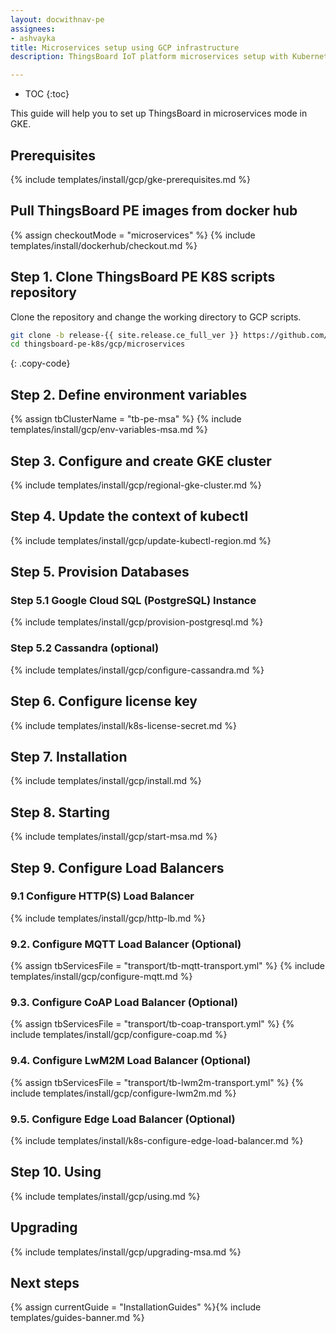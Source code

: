 ```yaml
---
layout: docwithnav-pe
assignees:
- ashvayka
title: Microservices setup using GCP infrastructure 
description: ThingsBoard IoT platform microservices setup with Kubernetes in GKE

---
```


* TOC
{:toc}

This guide will help you to set up ThingsBoard in microservices mode in GKE. 

## Prerequisites

{% include templates/install/gcp/gke-prerequisites.md %}

## Pull ThingsBoard PE images from docker hub

{% assign checkoutMode = "microservices" %}
{% include templates/install/dockerhub/checkout.md %}

## Step 1. Clone ThingsBoard PE K8S scripts repository

Clone the repository and change the working directory to GCP scripts.

```bash
git clone -b release-{{ site.release.ce_full_ver }} https://github.com/thingsboard/thingsboard-pe-k8s.git --depth 1
cd thingsboard-pe-k8s/gcp/microservices
```
{: .copy-code}

## Step 2. Define environment variables

{% assign tbClusterName = "tb-pe-msa" %}
{% include templates/install/gcp/env-variables-msa.md %}

## Step 3. Configure and create GKE cluster

{% include templates/install/gcp/regional-gke-cluster.md %}

## Step 4. Update the context of kubectl

{% include templates/install/gcp/update-kubectl-region.md %}

## Step 5. Provision Databases

### Step 5.1 Google Cloud SQL (PostgreSQL) Instance

{% include templates/install/gcp/provision-postgresql.md %}

### Step 5.2 Cassandra (optional)

{% include templates/install/gcp/configure-cassandra.md %}

## Step 6. Configure license key

{% include templates/install/k8s-license-secret.md %}

## Step 7. Installation

{% include templates/install/gcp/install.md %}

## Step 8. Starting

{% include templates/install/gcp/start-msa.md %}

## Step 9. Configure Load Balancers

### 9.1 Configure HTTP(S) Load Balancer

{% include templates/install/gcp/http-lb.md %}

### 9.2. Configure MQTT Load Balancer (Optional)

{% assign tbServicesFile = "transport/tb-mqtt-transport.yml" %}
{% include templates/install/gcp/configure-mqtt.md %}

### 9.3. Configure CoAP Load Balancer (Optional)

{% assign tbServicesFile = "transport/tb-coap-transport.yml" %}
{% include templates/install/gcp/configure-coap.md %}

### 9.4. Configure LwM2M Load Balancer (Optional)

{% assign tbServicesFile = "transport/tb-lwm2m-transport.yml" %}
{% include templates/install/gcp/configure-lwm2m.md %}

### 9.5. Configure Edge Load Balancer (Optional)

{% include templates/install/k8s-configure-edge-load-balancer.md %}

## Step 10. Using

{% include templates/install/gcp/using.md %}

## Upgrading

{% include templates/install/gcp/upgrading-msa.md %}

## Next steps

{% assign currentGuide = "InstallationGuides" %}{% include templates/guides-banner.md %}

